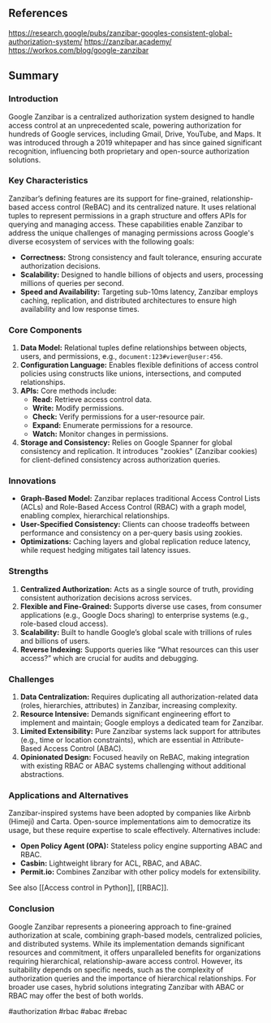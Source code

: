 ## References

https://research.google/pubs/zanzibar-googles-consistent-global-authorization-system/
https://zanzibar.academy/
https://workos.com/blog/google-zanzibar


## Summary

### Introduction

Google Zanzibar is a centralized authorization system designed to handle access control at an unprecedented scale, powering authorization for hundreds of Google services, including Gmail, Drive, YouTube, and Maps. It was introduced through a 2019 whitepaper and has since gained significant recognition, influencing both proprietary and open-source authorization solutions.

### Key Characteristics

Zanzibar’s defining features are its support for fine-grained, relationship-based access control (ReBAC) and its centralized nature. It uses relational tuples to represent permissions in a graph structure and offers APIs for querying and managing access. These capabilities enable Zanzibar to address the unique challenges of managing permissions across Google's diverse ecosystem of services with the following goals:
- **Correctness:** Strong consistency and fault tolerance, ensuring accurate authorization decisions.
- **Scalability:** Designed to handle billions of objects and users, processing millions of queries per second.
- **Speed and Availability:** Targeting sub-10ms latency, Zanzibar employs caching, replication, and distributed architectures to ensure high availability and low response times.

### Core Components

1. **Data Model:** Relational tuples define relationships between objects, users, and permissions, e.g., `document:123#viewer@user:456`.
2. **Configuration Language:** Enables flexible definitions of access control policies using constructs like unions, intersections, and computed relationships.
3. **APIs:** Core methods include:
   - **Read:** Retrieve access control data.
   - **Write:** Modify permissions.
   - **Check:** Verify permissions for a user-resource pair.
   - **Expand:** Enumerate permissions for a resource.
   - **Watch:** Monitor changes in permissions.
4. **Storage and Consistency:** Relies on Google Spanner for global consistency and replication. It introduces "zookies" (Zanzibar cookies) for client-defined consistency across authorization queries.

### Innovations
- **Graph-Based Model:** Zanzibar replaces traditional Access Control Lists (ACLs) and Role-Based Access Control (RBAC) with a graph model, enabling complex, hierarchical relationships.
- **User-Specified Consistency:** Clients can choose tradeoffs between performance and consistency on a per-query basis using zookies.
- **Optimizations:** Caching layers and global replication reduce latency, while request hedging mitigates tail latency issues.

### Strengths

1. **Centralized Authorization:** Acts as a single source of truth, providing consistent authorization decisions across services.
2. **Flexible and Fine-Grained:** Supports diverse use cases, from consumer applications (e.g., Google Docs sharing) to enterprise systems (e.g., role-based cloud access).
3. **Scalability:** Built to handle Google’s global scale with trillions of rules and billions of users.
4. **Reverse Indexing:** Supports queries like “What resources can this user access?” which are crucial for audits and debugging.

### Challenges

1. **Data Centralization:** Requires duplicating all authorization-related data (roles, hierarchies, attributes) in Zanzibar, increasing complexity.
2. **Resource Intensive:** Demands significant engineering effort to implement and maintain; Google employs a dedicated team for Zanzibar.
3. **Limited Extensibility:** Pure Zanzibar systems lack support for attributes (e.g., time or location constraints), which are essential in Attribute-Based Access Control (ABAC).
4. **Opinionated Design:** Focused heavily on ReBAC, making integration with existing RBAC or ABAC systems challenging without additional abstractions.

### Applications and Alternatives

Zanzibar-inspired systems have been adopted by companies like Airbnb (Himeji) and Carta. Open-source implementations aim to democratize its usage, but these require expertise to scale effectively. Alternatives include:
- **Open Policy Agent (OPA):** Stateless policy engine supporting ABAC and RBAC.
- **Casbin:** Lightweight library for ACL, RBAC, and ABAC.
- **Permit.io:** Combines Zanzibar with other policy models for extensibility.

See also [[Access control in Python]], [[RBAC]].

### Conclusion

Google Zanzibar represents a pioneering approach to fine-grained authorization at scale, combining graph-based models, centralized policies, and distributed systems. While its implementation demands significant resources and commitment, it offers unparalleled benefits for organizations requiring hierarchical, relationship-aware access control. However, its suitability depends on specific needs, such as the complexity of authorization queries and the importance of hierarchical relationships. For broader use cases, hybrid solutions integrating Zanzibar with ABAC or RBAC may offer the best of both worlds.

#authorization #rbac #abac #rebac
